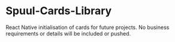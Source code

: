 # Spuul-Cards-Library
React Native initialisation of cards for future projects.
No business requirements or details will be included or pushed.

